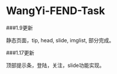 # WangYi-FEND-Task

###1.9更新

静态页面，tip, head, slide, imglist, 部分完成。

###1.17更新

顶部提示条，登陆，关注，slide功能实现。